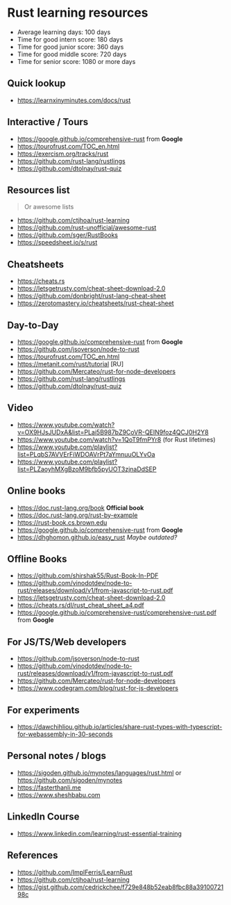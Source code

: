 # Rust learning resources

- Average learning days: 100 days
- Time for good intern score: 180 days
- Time for good junior score: 360 days
- Time for good middle score: 720 days
- Time for senior score: 1080 or more days

## Quick lookup

- <https://learnxinyminutes.com/docs/rust>

## Interactive / Tours

- <https://google.github.io/comprehensive-rust> from **Google**
- <https://tourofrust.com/TOC_en.html>
- <https://exercism.org/tracks/rust>
- <https://github.com/rust-lang/rustlings>
- <https://github.com/dtolnay/rust-quiz>

## Resources list

> Or awesome lists

- <https://github.com/ctjhoa/rust-learning>
- <https://github.com/rust-unofficial/awesome-rust>
- <https://github.com/sger/RustBooks>
- <https://speedsheet.io/s/rust>

## Cheatsheets

- <https://cheats.rs>
- <https://letsgetrusty.com/cheat-sheet-download-2.0>
- <https://github.com/donbright/rust-lang-cheat-sheet>
- <https://zerotomastery.io/cheatsheets/rust-cheat-sheet>

## Day-to-Day

- <https://google.github.io/comprehensive-rust> from **Google**
- <https://github.com/jsoverson/node-to-rust>
- <https://tourofrust.com/TOC_en.html>
- <https://metanit.com/rust/tutorial> \[RU\]
- <https://github.com/Mercateo/rust-for-node-developers>
- <https://github.com/rust-lang/rustlings>
- <https://github.com/dtolnay/rust-quiz>

## Video

- <https://www.youtube.com/watch?v=OX9HJsJUDxA&list=PLai5B987bZ9CoVR-QEIN9foz4QCJ0H2Y8>
- <https://www.youtube.com/watch?v=1QoT9fmPYr8> (for Rust lifetimes)
- <https://www.youtube.com/playlist?list=PLqbS7AVVErFiWDOAVrPt7aYmnuuOLYvOa>
- <https://www.youtube.com/playlist?list=PLZaoyhMXgBzoM9bfb5pyUOT3zjnaDdSEP>

## Online books

- <https://doc.rust-lang.org/book> **Official book**
- <https://doc.rust-lang.org/rust-by-example>
- <https://rust-book.cs.brown.edu>
- <https://google.github.io/comprehensive-rust> from **Google**
- <https://dhghomon.github.io/easy_rust> *Maybe outdated?*

## Offline Books

- <https://github.com/shirshak55/Rust-Book-In-PDF>
- <https://github.com/vinodotdev/node-to-rust/releases/download/v1/from-javascript-to-rust.pdf>
- <https://letsgetrusty.com/cheat-sheet-download-2.0>
- <https://cheats.rs/dl/rust_cheat_sheet_a4.pdf>
- <https://google.github.io/comprehensive-rust/comprehensive-rust.pdf> from **Google**

## For JS/TS/Web developers

- <https://github.com/jsoverson/node-to-rust>
- <https://github.com/vinodotdev/node-to-rust/releases/download/v1/from-javascript-to-rust.pdf>
- <https://github.com/Mercateo/rust-for-node-developers>
- <https://www.codegram.com/blog/rust-for-js-developers>

## For experiments

- <https://dawchihliou.github.io/articles/share-rust-types-with-typescript-for-webassembly-in-30-seconds>

## Personal notes / blogs

- <https://sigoden.github.io/mynotes/languages/rust.html> or <https://github.com/sigoden/mynotes>
- <https://fasterthanli.me>
- <https://www.sheshbabu.com>

## LinkedIn Course

- <https://www.linkedin.com/learning/rust-essential-training>

## References

- <https://github.com/ImplFerris/LearnRust>
- <https://github.com/ctjhoa/rust-learning>
- <https://gist.github.com/cedrickchee/f729e848b52eab8fbc88a3910072198c>
